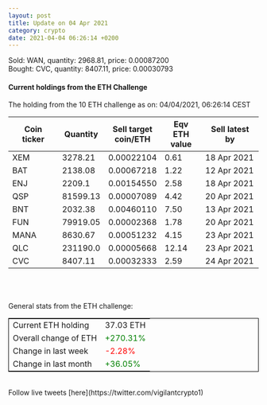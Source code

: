 ```yaml
---
layout: post
title: Update on 04 Apr 2021
category: crypto
date: 2021-04-04 06:26:14 +0200
---
```

<!-- Global site tag (gtag.js) - Google Analytics -->
<script async src="https://www.googletagmanager.com/gtag/js?id=UA-103831149-5"></script>
<script>
  window.dataLayer = window.dataLayer || [];
  function gtag(){dataLayer.push(arguments);}
  gtag('js', new Date());

  gtag('config', 'UA-103831149-5');
</script>
Sold: WAN, quantity:      2968.81, price:   0.00087200<br>Bought: CVC, quantity:      8407.11, price:   0.00030793<br>

#### Current holdings from the ETH Challenge

The holding from the 10 ETH challenge as on: 04/04/2021, 06:26:14 CEST

|Coin ticker|Quantity|Sell target<br>coin/ETH|Eqv ETH<br>value|Sell latest by|
|-----------|--------|-----------|-----------|--------------|
XEM|3278.21|  0.00022104|0.61|18 Apr 2021|
BAT|2138.08|  0.00067218|1.22|12 Apr 2021|
ENJ|2209.1|  0.00154550|2.58|18 Apr 2021|
QSP|81599.13|  0.00007089|4.42|20 Apr 2021|
BNT|2032.38|  0.00460110|7.50|13 Apr 2021|
FUN|79919.05|  0.00002368|1.78|20 Apr 2021|
MANA|8630.67|  0.00051232|4.15|23 Apr 2021|
QLC|231190.0|  0.00005668|12.14|23 Apr 2021|
CVC|8407.11|  0.00032333|2.59|24 Apr 2021|

<br>
<br>
<br>
General stats from the ETH challenge:

<table style="border:1px solid black;margin-left:auto;margin-right:auto;">
	<tbody>
	<tr>
		<td>Current ETH holding</td>
		<td>     37.03 ETH</td>
	</tr>
	<tr>
		<td>Overall change of ETH</td>
		<td><font color="green">+270.31%</font></td>
	</tr>
	<tr>
		<td>Change in last week</td>
		<td><font color="red">-2.28%</font></td>
	</tr>
	<tr>
		<td>Change in last month</td>
		<td><font color="green">+36.05%</font></td>
	</tr>
	</tbody>
</table>

<br>
Follow live tweets [here](https://twitter.com/vigilantcrypto1)
<br>
<br>
